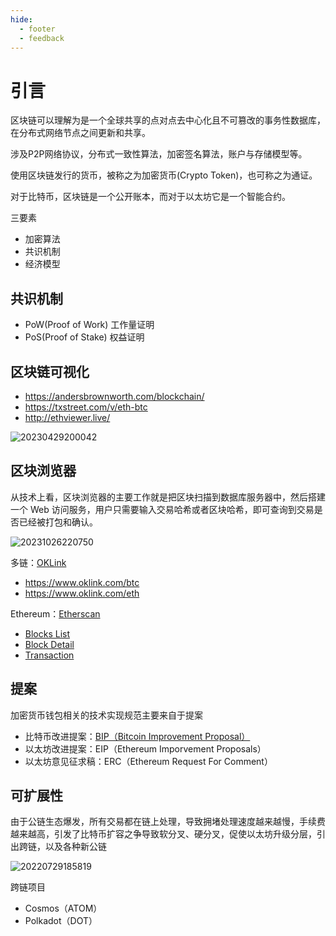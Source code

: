 ```yaml
---
hide:
  - footer
  - feedback
---
```

# 引言

区块链可以理解为是一个全球共享的点对点去中心化且不可篡改的事务性数据库，在分布式网络节点之间更新和共享。

涉及P2P网络协议，分布式一致性算法，加密签名算法，账户与存储模型等。

使用区块链发行的货币，被称之为加密货币(Crypto Token)，也可称之为通证。

对于比特币，区块链是一个公开账本，而对于以太坊它是一个智能合约。

三要素

- 加密算法
- 共识机制
- 经济模型

## 共识机制

- PoW(Proof of Work) 工作量证明
- PoS(Proof of Stake) 权益证明

## 区块链可视化

- <https://andersbrownworth.com/blockchain/>
- <https://txstreet.com/v/eth-btc>
- <http://ethviewer.live/>

![20230429200042](http://image.zuoright.com/20230429200042.png)

## 区块浏览器

从技术上看，区块浏览器的主要工作就是把区块扫描到数据库服务器中，然后搭建一个 Web 访问服务，用户只需要输入交易哈希或者区块哈希，即可查询到交易是否已经被打包和确认。

![20231026220750](https://image.zuoright.com/20231026220750.png)

多链：[OKLink](https://www.oklink.com/all-chain)

- <https://www.oklink.com/btc>
- <https://www.oklink.com/eth>

Ethereum：[Etherscan](https://etherscan.io/)

- [Blocks List](https://info.etherscan.com/exploring-block-page/)
- [Block Detail](https://info.etherscan.com/exploring-block-details-page/)
- [Transaction](https://info.etherscan.com/understanding-an-ethereum-transaction/)

## 提案

加密货币钱包相关的技术实现规范主要来自于提案

- 比特币改进提案：[BIP（Bitcoin Improvement Proposal）](https://github.com/bitcoin/bips/tree/master)
- 以太坊改进提案：EIP（Ethereum Imporvement Proposals）
- 以太坊意见征求稿：ERC（Ethereum Request For Comment）

## 可扩展性

由于公链生态爆发，所有交易都在链上处理，导致拥堵处理速度越来越慢，手续费越来越高，引发了比特币扩容之争导致软分叉、硬分叉，促使以太坊升级分层，引出跨链，以及各种新公链

![20220729185819](http://image.zuoright.com/20220729185819.png)

跨链项目

- Cosmos（ATOM）
- Polkadot（DOT）

